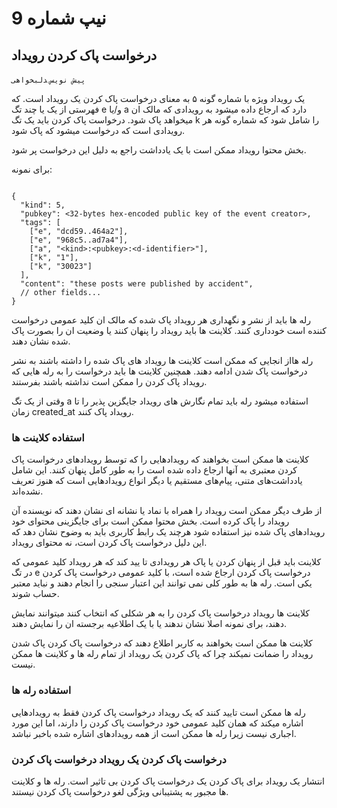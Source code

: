 
# نیپ شماره 9

## درخواست پاک کردن رویداد

`پیش نویس` ‍‍`دلبخواهی`

یک رویداد ویژه با شماره گونه ۵ به معنای درخواست پاک کردن یک رویداد است. که فهرستی از یک یا چند تگ e و/یا a دارد که ارجاع داده میشود به رویدادی که مالک ان میخواهد پاک شود. درخواست پاک کردن باید یک تگ k را شامل شود که شماره گونه هر رویدادی است که درخواست میشود که پاک شود.

بخش محتوا رویداد ممکن است با یک یادداشت راجع به دلیل این درخواست پر شود.

برای نمونه:

```jsonc

{
  "kind": 5,
  "pubkey": <32-bytes hex-encoded public key of the event creator>,
  "tags": [
    ["e", "dcd59..464a2"],
    ["e", "968c5..ad7a4"],
    ["a", "<kind>:<pubkey>:<d-identifier>"],
    ["k", "1"],
    ["k", "30023"]
  ],
  "content": "these posts were published by accident",
  // other fields...
}
```

رله ها باید از نشر و نگهداری هر رویداد پاک شده که مالک ان کلید عمومی درخواست کننده است خودداری کنند. کلاینت ها باید رویداد را پنهان کنند یا وضعیت ان را بصورت پاک شده نشان دهند. 

رله هااز انجایی که ممکن است کلاینت ها رویداد های پاک شده را داشته باشند به نشر درخواست پاک شدن ادامه دهند. همچنین کلاینت ها باید درخواست را به رله هایی که رویداد پاک کردن را ممکن است نداشته باشند بفرستند.

وقتی از یک تگ a استفاده میشود رله باید تمام نگارش های رویداد جایگزین پذیر را تا زمان created_at رویداد پاک کنند.

### استفاده کلاینت ها

کلاینت ها ممکن است بخواهند که رویدادهایی را که توسط رویدادهای درخواست پاک کردن معتبری به آنها ارجاع داده شده است را به طور کامل پنهان کنند. این شامل یادداشت‌های متنی، پیام‌های مستقیم یا دیگر انواع رویدادهایی است که هنوز تعریف نشده‌اند.

از طرف دیگر ممکن است رویداد را همراه با نماد یا نشانه ای نشان دهند که نویسنده آن رویداد را پاک کرده است. بخش محتوا ممکن است برای جایگزینی محتوای خود رویدادهای پاک شده نیز استفاده شود هرچند یک رابط کاربری باید به وضوح نشان دهد که این دلیل درخواست پاک کردن است، نه محتوای رویداد.

کلاینت باید قبل از پنهان کردن یا پاک هر رویدادی تا یید کند که هر رویداد کلید عمومی که در تگ e درخواست پاک کردن ارجاع شده است، با کلید عمومی درخواست پاک کردن یکی است. رله ها به طور کلی نمی توانند این اعتبار سنجی را انجام دهند و نباید معتبر حساب شوند.

کلاینت‌ ها رویداد درخواست پاک کردن را به هر شکلی که انتخاب کنند میتوانند نمایش دهند، برای نمونه اصلا نشان ندهند یا با یک اطلاعیه برجسته ان را نمایش دهند.

کلاینت ها ممکن است بخواهند به کاربر اطلاع دهند که درخواست پاک کردن پاک شدن رویداد را ضمانت نمیکند چرا که پاک کردن یک رویداد از تمام رله ها و کلاینت ها ممکن نیست.

### استفاده رله ها

رله‌ ها ممکن است تایید کنند که یک رویداد درخواست پاک کردن فقط به رویدادهایی اشاره میکند که همان کلید عمومی خود درخواست پاک کردن را دارند، اما این مورد اجباری نیست زیرا رله‌ ها ممکن است از همه رویدادهای اشاره شده باخبر نباشد.

### درخواست پاک کردن یک رویداد درخواست پاک کردن

انتشار یک رویداد برای پاک کردن یک درخواست پاک کردن بی تاثیر است. رله ها و کلاینت ها مجبور به پشتیبانی ویژگی لغو درخواست پاک کردن نیستند.
